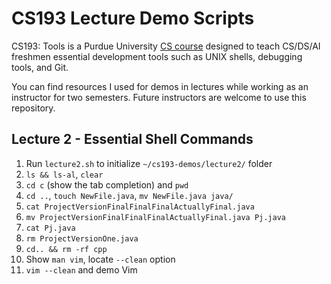# CS193 Lecture Demo Scripts

CS193: Tools is a Purdue University [CS course](https://selfservice.mypurdue.purdue.edu/prod/bzwsrch.p_catalog_detail?term=202320&subject=CS&cnbr=19300&enhanced=Y) designed to teach CS/DS/AI freshmen essential development tools such as UNIX shells, debugging tools, and Git.

You can find resources I used for demos in lectures while working as an instructor for two semesters. Future instructors are welcome to use this repository.

## Lecture 2 - Essential Shell Commands

1. Run `lecture2.sh` to initialize `~/cs193-demos/lecture2/` folder
2. `ls && ls-al`, `clear`
3. `cd c` (show the tab completion) and `pwd`
4. `cd ..`, `touch NewFile.java`, `mv NewFile.java java/`
5. `cat ProjectVersionFinalFinalFinalActuallyFinal.java`
6. `mv ProjectVersionFinalFinalFinalActuallyFinal.java Pj.java`
7. `cat Pj.java`
8. `rm ProjectVersionOne.java`
9. `cd.. && rm -rf cpp`
10. Show `man vim`, locate `--clean` option
11. `vim --clean` and demo Vim

